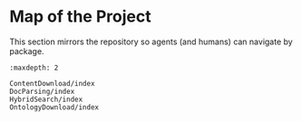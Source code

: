 # Map of the Project

This section mirrors the repository so agents (and humans) can navigate by package.

```{toctree}
:maxdepth: 2

ContentDownload/index
DocParsing/index
HybridSearch/index
OntologyDownload/index
```


